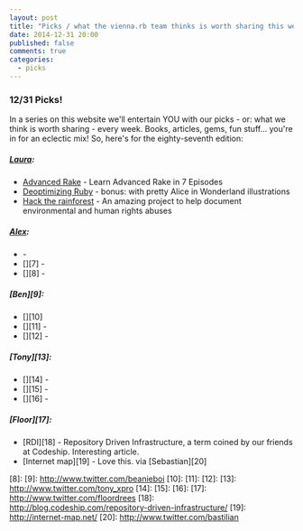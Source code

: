 ```yaml
---
layout: post
title: "Picks / what the vienna.rb team thinks is worth sharing this week"
date: 2014-12-31 20:00
published: false
comments: true
categories:
  - picks
---
```


### 12/31 Picks!

In a series on this website we'll entertain YOU with our picks - or: what we think is worth sharing - every week.
Books, articles, gems, fun stuff... you're in for an eclectic mix! So, here's for the eighty-seventh edition:

##### [Laura][1]:
  - [Advanced Rake][2] - Learn Advanced Rake in 7 Episodes
  - [Deoptimizing Ruby][3] - bonus: with pretty Alice in Wonderland illustrations
  - [Hack the rainforest][4] - An amazing project to help document environmental and human rights abuses

##### [Alex][5]:
  - [][6] -
  - [][7] -
  - [][8] -

##### [Ben][9]:
  - [][10]
  - [][11] -
  - [][12] -

##### [Tony][13]:
  - [][14] -
  - [][15] -
  - [][16] -

##### [Floor][17]:
  - [RDI][18] - Repository Driven Infrastructure, a term coined by our friends at Codeship. Interesting article.
  - [Internet map][19] - Love this. via [Sebastian][20]

[1]: http://www.twitter.com/alicetragedy
[2]: http://devblog.avdi.org/2014/04/30/learn-advanced-rake-in-7-episodes/
[3]: http://www.chrisseaton.com/rubytruffle/deoptimizing
[4]: http://www.hacktherainforest.org
[5]: http://www.twitter.com/alexandertacho
[6]:
[7]:
[8]:
[9]: http://www.twitter.com/beanieboi
[10]:
[11]:
[12]:
[13]: http://www.twitter.com/tony_xpro
[14]:
[15]:
[16]:
[17]: http://www.twitter.com/floordrees
[18]: http://blog.codeship.com/repository-driven-infrastructure/
[19]: http://internet-map.net/
[20]: http://www.twitter.com/bastilian
